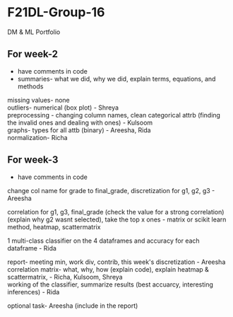 # F21DL-Group-16  
DM &amp; ML Portfolio  

## For week-2  
- have comments in code  
- summaries- what we did, why we did, explain terms, equations, and methods  

missing values- none     
outliers- numerical (box plot) - Shreya  
preprocessing - changing column names, clean categorical attrb (finding the invalid ones and dealing with ones) - Kulsoom  
graphs- types for all attb (binary) - Areesha, Rida   
normalization- Richa  

## For week-3
- have comments in code   


change col name for grade to final_grade, discretization for g1, g2, g3  - Areesha  

correlation for g1, g3, final_grade (check the value for a strong correlation) (explain why g2 wasnt selected), take the top x ones - matrix or scikit learn method, heatmap, scattermatrix    

1 multi-class classifier on the 4 dataframes and accuracy for each dataframe - Rida  

report- meeting min, work div, contrib, this week's discretization - Areesha  
        correlation matrix- what, why, how (explain code), explain heatmap & scattermatrix, - Richa, Kulsoom, Shreya  
        working of the classifier, summarize results (best accuarcy, interesting inferences) - Rida    

optional task- Areesha (include in the report)  
